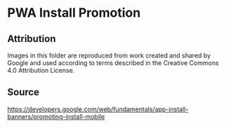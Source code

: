 # PWA Install Promotion

## Attribution

Images in this folder are reproduced from work created and shared by Google and used according to terms described in the Creative Commons 4.0 Attribution License.

## Source

https://developers.google.com/web/fundamentals/app-install-banners/promoting-install-mobile
